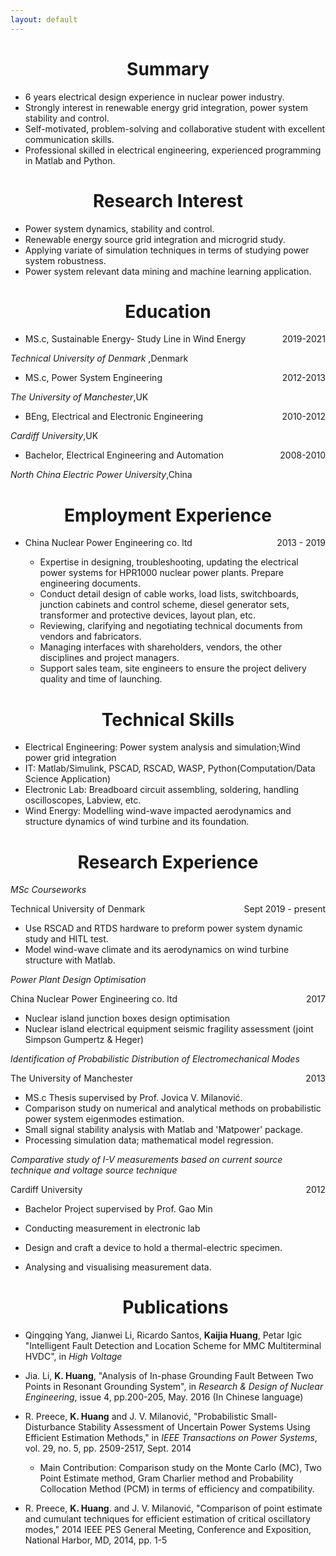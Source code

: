 ```yaml
---
layout: default
---
```


<h1 align=center> Summary</h1>

- 6 years electrical design experience in nuclear power industry. 
- Strongly interest in renewable energy grid integration, power system stability and control.
- Self-motivated, problem-solving and collaborative student with excellent communication skills.
- Professional skilled in electrical engineering, experienced programming in Matlab and Python. 

<h1 align=center> Research Interest</h1>

- Power system dynamics, stability and control.
- Renewable energy source grid integration and microgrid study.
- Applying variate of simulation techniques in terms of studying power system robustness.
- Power system relevant data mining and machine learning application.
  
<h1 align=center> Education</h1>

- <p style="text-align:left;">
    MS.c, Sustainable Energy- Study Line in Wind Energy
    <span style="float:right;">
        2019-2021
    </span>
  </p>

 _Technical University of Denmark_ ,Denmark
  
- <p style="text-align:left;">
   MS.c, Power System Engineering
    <span style="float:right;">
        2012-2013
    </span>
  </p>

 _The University of Manchester_,UK
 
- <p style="text-align:left;">
   BEng, Electrical and Electronic Engineering
    <span style="float:right;">
   2010-2012     
    </span>
  </p>

 _Cardiff University_,UK
  
- <p style="text-align:left;">
   Bachelor, Electrical Engineering and Automation
    <span style="float:right;">
   2008-2010     
    </span>
  </p>

_North China Electric Power University_,China

<h1 align=center>Employment Experience</h1>

- <p style="text-align:left;">
   China Nuclear Power Engineering co. ltd
    <span style="float:right;">
   2013 - 2019  
    </span>
  </p>
   
  - Expertise in designing, troubleshooting, updating the electrical power systems for HPR1000 nuclear power plants. Prepare engineering documents.
  -  Conduct detail design of cable works, load lists, switchboards, junction cabinets and control scheme, diesel generator sets, transformer and protective devices, layout plan, etc.
  - Reviewing, clarifying and negotiating technical documents from vendors and fabricators.
  - Managing interfaces with shareholders, vendors, the other disciplines and project managers.
  - Support sales team, site engineers to ensure the project delivery quality and time of launching.

<h1 align=center>Technical Skills</h1>

- Electrical Engineering: Power system analysis and simulation;Wind power grid integration
- IT: Matlab/Simulink, PSCAD, RSCAD, WASP, Python(Computation/Data Science Application)
- Electronic Lab: Breadboard circuit assembling, soldering, handling oscilloscopes, Labview, etc.
- Wind Energy: Modelling wind-wave impacted aerodynamics and structure dynamics of wind turbine and its foundation.

<h1 align=center>Research Experience</h1>

*MSc Courseworks*
<p style="text-align:left;"> Technical University of Denmark <span style="float:right;">Sept 2019 - present </span> </p>

  - Use RSCAD and RTDS hardware to preform power system dynamic study and HITL test.
  - Model wind-wave climate and its aerodynamics on wind turbine structure with Matlab.
  
*Power Plant Design Optimisation*
<p style="text-align:left;"> China Nuclear Power Engineering co. ltd <span style="float:right;">2017</span> </p>

  - Nuclear island junction boxes design optimisation
  - Nuclear island electrical equipment seismic fragility assessment (joint Simpson Gumpertz \& Heger)
  
*Identification of Probabilistic Distribution of Electromechanical Modes*
<p style="text-align:left;"> The University of Manchester <span style="float:right;">2013</span> </p>

- MS.c Thesis supervised by Prof. Jovica V. Milanović.
- Comparison study on numerical and analytical methods on probabilistic power system eigenmodes estimation. 
- Small signal stability analysis with Matlab and 'Matpower' package.
- Processing simulation data; mathematical model regression.
	
*Comparative study of I-V measurements based on current source technique and voltage source technique*
<p style="text-align:left;"> Cardiff University <span style="float:right;">2012</span> </p>

- Bachelor Project supervised by Prof. Gao Min
- Conducting measurement in electronic lab
- Design and craft a device to hold a thermal-electric specimen.
- Analysing and visualising measurement data.
  
  <h1 align=center>Publications</h1>
    
- Qingqing Yang, Jianwei Li, Ricardo Santos, **Kaijia Huang**, Petar Igic "Intelligent Fault Detection and Location Scheme for MMC Multiterminal HVDC", in *High Voltage*

- Jia. Li, **K. Huang**, "Analysis of In-phase Grounding Fault Between Two Points in Resonant Grounding System", in *Research \& Design of Nuclear Engineering*, issue 4, pp.200-205, May. 2016 (In Chinese language)

- R. Preece, **K. Huang**  and J. V. Milanović, "Probabilistic Small-Disturbance Stability Assessment of Uncertain Power Systems Using Efficient Estimation Methods," in *IEEE Transactions on Power Systems*, vol. 29, no. 5, pp. 2509-2517, Sept. 2014
  - Main Contribution: Comparison study on the Monte Carlo (MC), Two Point Estimate method, Gram Charlier method and Probability Collocation Method (PCM) in terms of efficiency and compatibility.
- R. Preece, **K. Huang**. and J. V. Milanović, "Comparison of point estimate and cumulant techniques for efficient estimation of critical oscillatory modes," 2014 IEEE PES General Meeting, Conference and Exposition, National Harbor, MD, 2014, pp. 1-5

